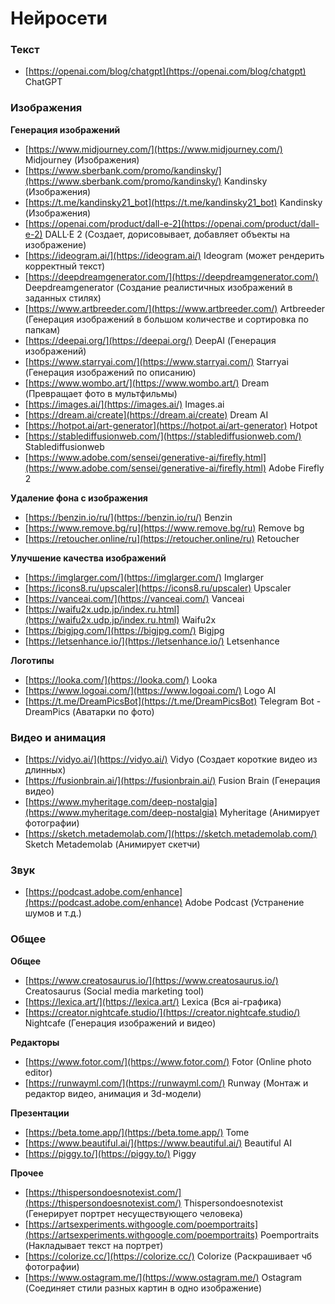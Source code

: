 # Нейросети

### Текст

- [https://openai.com/blog/chatgpt](https://openai.com/blog/chatgpt) ChatGPT

### Изображения

**Генерация изображений**

- [https://www.midjourney.com/](https://www.midjourney.com/) Midjourney (Изображения)
- [https://www.sberbank.com/promo/kandinsky/](https://www.sberbank.com/promo/kandinsky/) Kandinsky (Изображения)
- [https://t.me/kandinsky21_bot](https://t.me/kandinsky21_bot) Kandinsky (Изображения)
- [https://openai.com/product/dall-e-2](https://openai.com/product/dall-e-2) DALL·E 2 (Создает, дорисовывает, добавляет объекты на изображение)
- [https://ideogram.ai/](https://ideogram.ai/) Ideogram (может рендерить корректный текст)
- [https://deepdreamgenerator.com/](https://deepdreamgenerator.com/) Deepdreamgenerator (Создание реалистичных изображений в заданных стилях)
- [https://www.artbreeder.com/](https://www.artbreeder.com/) Artbreeder (Генерация изображений в большом количестве и сортировка по папкам)
- [https://deepai.org/](https://deepai.org/) DeepAI (Генерация изображений)
- [https://www.starryai.com/](https://www.starryai.com/) Starryai (Генерация изображений по описанию)
- [https://www.wombo.art/](https://www.wombo.art/) Dream (Превращает фото в мультфильмы)
- [https://images.ai/](https://images.ai/) Images.ai
- [https://dream.ai/create](https://dream.ai/create) Dream AI
- [https://hotpot.ai/art-generator](https://hotpot.ai/art-generator) Hotpot
- [https://stablediffusionweb.com/](https://stablediffusionweb.com/) Stablediffusionweb
- [https://www.adobe.com/sensei/generative-ai/firefly.html](https://www.adobe.com/sensei/generative-ai/firefly.html) Adobe Firefly 2

**Удаление фона с изображения**

- [https://benzin.io/ru/](https://benzin.io/ru/) Benzin
- [https://www.remove.bg/ru](https://www.remove.bg/ru) Remove bg
- [https://retoucher.online/ru](https://retoucher.online/ru) Retoucher

**Улучшение качества изображений**

- [https://imglarger.com/](https://imglarger.com/) Imglarger
- [https://icons8.ru/upscaler](https://icons8.ru/upscaler) Upscaler
- [https://vanceai.com/](https://vanceai.com/) Vanceai
- [https://waifu2x.udp.jp/index.ru.html](https://waifu2x.udp.jp/index.ru.html) Waifu2x
- [https://bigjpg.com/](https://bigjpg.com/) Bigjpg
- [https://letsenhance.io/](https://letsenhance.io/) Letsenhance

**Логотипы**

- [https://looka.com/](https://looka.com/) Looka
- [https://www.logoai.com/](https://www.logoai.com/) Logo AI
- [https://t.me/DreamPicsBot](https://t.me/DreamPicsBot) Telegram Bot - DreamPics (Аватарки по фото)

### Видео и анимация

- [https://vidyo.ai/](https://vidyo.ai/) Vidyo (Создает короткие видео из длинных)
- [https://fusionbrain.ai/](https://fusionbrain.ai/) Fusion Brain (Генерация видео)
- [https://www.myheritage.com/deep-nostalgia](https://www.myheritage.com/deep-nostalgia) Myheritage (Анимирует фотографии)
- [https://sketch.metademolab.com/](https://sketch.metademolab.com/) Sketch Metademolab (Анимирует скетчи)

### Звук

- [https://podcast.adobe.com/enhance](https://podcast.adobe.com/enhance) Adobe Podcast (Устранение шумов и т.д.)

### Общее

**Общее**

- [https://www.creatosaurus.io/](https://www.creatosaurus.io/) Creatosaurus (Social media marketing tool)
- [https://lexica.art/](https://lexica.art/) Lexica (Вся ai-графика)
- [https://creator.nightcafe.studio/](https://creator.nightcafe.studio/) Nightcafe (Генерация изображений и видео)

**Редакторы**

- [https://www.fotor.com/](https://www.fotor.com/) Fotor (Online photo editor)
- [https://runwayml.com/](https://runwayml.com/) Runway (Монтаж и редактор видео, анимация и 3d-модели)

**Презентации**

- [https://beta.tome.app/](https://beta.tome.app/) Tome
- [https://www.beautiful.ai/](https://www.beautiful.ai/) Beautiful AI
- [https://piggy.to/](https://piggy.to/) Piggy

**Прочее**

- [https://thispersondoesnotexist.com/](https://thispersondoesnotexist.com/) Thispersondoesnotexist (Генерирует портрет несуществующего человека)
- [https://artsexperiments.withgoogle.com/poemportraits](https://artsexperiments.withgoogle.com/poemportraits) Poemportraits (Накладывает текст на портрет)
- [https://colorize.cc/](https://colorize.cc/) Colorize (Раскрашивает чб фотографии)
- [https://www.ostagram.me/](https://www.ostagram.me/) Ostagram (Соединяет стили разных картин в одно изображение)
